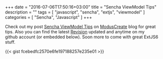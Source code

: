 +++
date = "2016-07-06T17:50:16+03:00"
title = "Sencha ViewModel Tips"
description = ""
tags = [
    "javascript",
    "sencha",
    "extjs",
    "viewmodel"
]
categories = [
    "Sencha",
    "Javascript"
]
+++

Check out my post <a href="http://moduscreate.com/sencha-viewmodel-tips/" target="_blank">Sencha ViewModel Tips</a> on <a href="http://moduscreate.com" target="_blank">ModusCreate</a> blog for great tips. Also you can find the latest <a href="https://gist.github.com/vadimpopa/fcebedfc2570e6fe197188257e235e01" target="_blank">Revision</a> updated and anytime on my github account (or embedded below). Soon more to come with great ExtJS6 stuff.
<!--more-->
{{< gist fcebedfc2570e6fe197188257e235e01 >}}

